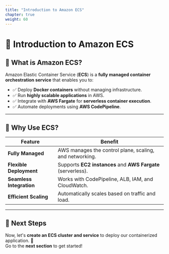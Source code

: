 ```yaml
---
title: "Introduction to Amazon ECS"
chapter: true
weight: 60
---
```


# 🚢 Introduction to Amazon ECS

## **📌 What is Amazon ECS?**
Amazon Elastic Container Service (**ECS**) is a **fully managed container orchestration service** that enables you to:
- ✅ Deploy **Docker containers** without managing infrastructure.
- ✅ Run **highly scalable applications** in AWS.
- ✅ Integrate with **AWS Fargate** for **serverless container execution**.
- ✅ Automate deployments using **AWS CodePipeline**.

---

## **📌 Why Use ECS?**
| Feature | Benefit |
|---------|---------|
| **Fully Managed** | AWS manages the control plane, scaling, and networking. |
| **Flexible Deployment** | Supports **EC2 instances** and **AWS Fargate** (serverless). |
| **Seamless Integration** | Works with CodePipeline, ALB, IAM, and CloudWatch. |
| **Efficient Scaling** | Automatically scales based on traffic and load. |

---

## **📌 Next Steps**
Now, let's **create an ECS cluster and service** to deploy our containerized application. 🚀  
Go to the **next section** to get started!
